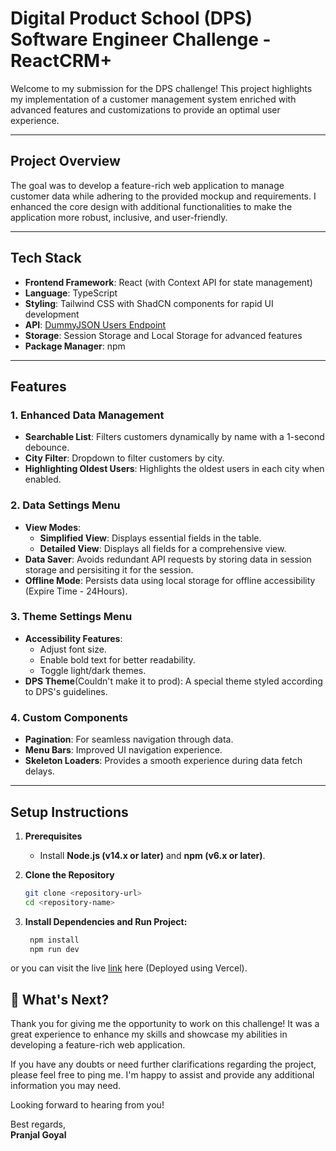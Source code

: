# Digital Product School (DPS) Software Engineer Challenge - ReactCRM+

Welcome to my submission for the DPS challenge! This project highlights my implementation of a customer management system enriched with advanced features and customizations to provide an optimal user experience.

---

## **Project Overview**

The goal was to develop a feature-rich web application to manage customer data while adhering to the provided mockup and requirements. I enhanced the core design with additional functionalities to make the application more robust, inclusive, and user-friendly.

---

## **Tech Stack**

- **Frontend Framework**: React (with Context API for state management)
- **Language**: TypeScript
- **Styling**: Tailwind CSS with ShadCN components for rapid UI development
- **API**: [DummyJSON Users Endpoint](https://dummyjson.com/users)
- **Storage**: Session Storage and Local Storage for advanced features
- **Package Manager**: npm

---

## **Features**

### 1. **Enhanced Data Management**

- **Searchable List**: Filters customers dynamically by name with a 1-second debounce.
- **City Filter**: Dropdown to filter customers by city.
- **Highlighting Oldest Users**: Highlights the oldest users in each city when enabled.

### 2. **Data Settings Menu**

- **View Modes**:
  - **Simplified View**: Displays essential fields in the table.
  - **Detailed View**: Displays all fields for a comprehensive view.
- **Data Saver**: Avoids redundant API requests by storing data in session storage and persisiting it for the session.
- **Offline Mode**: Persists data using local storage for offline accessibility (Expire Time - 24Hours).

### 3. **Theme Settings Menu**

- **Accessibility Features**:
  - Adjust font size.
  - Enable bold text for better readability.
  - Toggle light/dark themes.
- **DPS Theme**(Couldn't make it to prod): A special theme styled according to DPS's guidelines.

### 4. **Custom Components**

- **Pagination**: For seamless navigation through data.
- **Menu Bars**: Improved UI navigation experience.
- **Skeleton Loaders**: Provides a smooth experience during data fetch delays.

---

## **Setup Instructions**

1. **Prerequisites**

   - Install **Node.js (v14.x or later)** and **npm (v6.x or later)**.

2. **Clone the Repository**

   ```bash
   git clone <repository-url>
   cd <repository-name>
   ```

3. **Install Dependencies and Run Project:**
   ```bash
    npm install
    npm run dev
   ```

or you can visit the live [link](https://dps-react-challenge-phi.vercel.app/) here (Deployed using Vercel).

## 🔮 **What's Next?**

Thank you for giving me the opportunity to work on this challenge! It was a great experience to enhance my skills and showcase my abilities in developing a feature-rich web application.

If you have any doubts or need further clarifications regarding the project, please feel free to ping me. I'm happy to assist and provide any additional information you may need.

Looking forward to hearing from you!

Best regards,  
**Pranjal Goyal**
